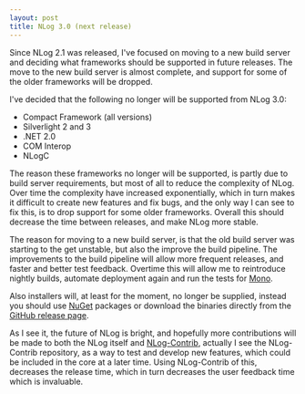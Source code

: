 ```yaml
---
layout: post
title: NLog 3.0 (next release)
---
```


Since NLog 2.1 was released, I've focused on moving to a new build server and deciding what frameworks should be supported in future releases. The move to the new build server is almost complete, and support for some of the older frameworks will be dropped.

I've decided that the following no longer will be supported from NLog 3.0:

 * Compact Framework (all versions)
 * Silverlight 2 and 3
 * .NET 2.0
 * COM Interop
 * NLogC

The reason these frameworks no longer will be supported, is partly due to build server requirements, but most of all to reduce the complexity of NLog. Over time the complexity have increased exponentially, which in turn makes it difficult to create new features and fix bugs, and the only way I can see to fix this, is to drop support for some older frameworks. Overall this should decrease the time between releases, and make NLog more stable.

The reason for moving to a new build server, is that the old build server was starting to the get unstable, but also the improve the build pipeline. The improvements to the build pipeline will allow more frequent releases, and faster and better test feedback. Overtime this will allow me to reintroduce nightly builds, automate deployment again and run the tests for [Mono](http://www.mono-project.com/ "The Mono project").

Also installers will, at least for the moment, no longer be supplied, instead you should use [NuGet](http://nuget.org/ "NuGet") packages or download the binaries directly from the [GitHub release page](https://github.com/NLog/NLog/releases "GitHub release page").

As I see it, the future of NLog is bright, and hopefully more contributions will be made to both the NLog itself and [NLog-Contrib](http://github.com/NLog/NLog-Contrib "NLog Contrib"), actually I see the NLog-Contrib repository, as a way to test and develop new features, which could be included in the core at a later time. Using NLog-Contrib of this, decreases the release time, which in turn decreases the user feedback time which is invaluable.
